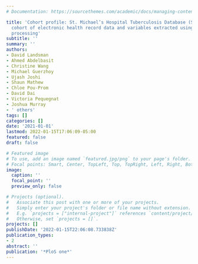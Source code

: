 ```yaml
---
# Documentation: https://sourcethemes.com/academic/docs/managing-content/

title: 'Cohort profile: St. Michael’s Hospital Tuberculosis Database (SMH-TB), a retrospective
  cohort of electronic health record data and variables extracted using natural language
  processing'
subtitle: ''
summary: ''
authors:
- David Landsman
- Ahmed Abdelbasit
- Christine Wang
- Michael Guerzhoy
- Ujash Joshi
- Shaun Mathew
- Chloe Pou-Prom
- David Dai
- Victoria Pequegnat
- Joshua Murray
- ' others'
tags: []
categories: []
date: '2021-01-01'
lastmod: 2022-01-15T17:06:09-05:00
featured: false
draft: false

# Featured image
# To use, add an image named `featured.jpg/png` to your page's folder.
# Focal points: Smart, Center, TopLeft, Top, TopRight, Left, Right, BottomLeft, Bottom, BottomRight.
image:
  caption: ''
  focal_point: ''
  preview_only: false

# Projects (optional).
#   Associate this post with one or more of your projects.
#   Simply enter your project's folder or file name without extension.
#   E.g. `projects = ["internal-project"]` references `content/project/deep-learning/index.md`.
#   Otherwise, set `projects = []`.
projects: []
publishDate: '2022-01-15T22:06:08.733838Z'
publication_types:
- 2
abstract: ''
publication: '*PloS one*'
---
```

